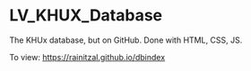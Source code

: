 # LV_KHUX_Database
The KHUx database, but on GitHub. Done with HTML, CSS, JS.

To view: https://rainitzal.github.io/dbindex
